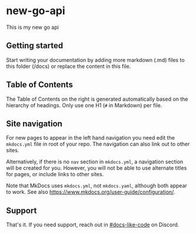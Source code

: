 # new-go-api

This is my new go api

## Getting started

Start writing your documentation by adding more markdown (.md) files to this folder (/docs) or replace the content in this file.

## Table of Contents

The Table of Contents on the right is generated automatically based on the hierarchy
of headings. Only use one H1 (`#` in Markdown) per file.

## Site navigation

For new pages to appear in the left hand navigation you need edit the `mkdocs.yml`
file in root of your repo. The navigation can also link out to other sites.

Alternatively, if there is no `nav` section in `mkdocs.yml`, a navigation section
will be created for you. However, you will not be able to use alternate titles for
pages, or include links to other sites.

Note that MkDocs uses `mkdocs.yml`, not `mkdocs.yaml`, although both appear to work.
See also <https://www.mkdocs.org/user-guide/configuration/>.

## Support

That's it. If you need support, reach out in [#docs-like-code](https://discord.com/channels/687207715902193673/714754240933003266) on Discord.
